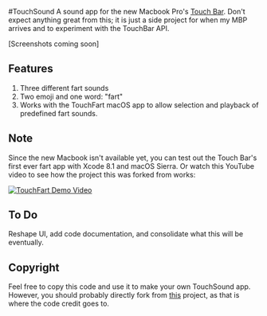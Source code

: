#TouchSound
A sound app for the new Macbook Pro's [Touch Bar](https://developer.apple.com/macos/touch-bar/). Don't expect anything great from this; it is just a side project for when my MBP arrives and to experiment with the TouchBar API.

[Screenshots coming soon]

## Features
1. Three different fart sounds
2. Two emoji and one word: "fart"
3. Works with the TouchFart macOS app to allow selection and playback of predefined fart sounds.

## Note
Since the new Macbook isn't available yet, you can test out the Touch Bar's first ever fart app with Xcode 8.1 and macOS Sierra. Or watch this YouTube video to see how the project this was forked from works:

[![TouchFart Demo Video](http://img.youtube.com/vi/R6HVyaZpTgM/0.jpg)](http://www.youtube.com/watch?v=R6HVyaZpTgM "TouchFart")

## To Do
Reshape UI, add code documentation, and consolidate what this will be eventually.

## Copyright
Feel free to copy this code and use it to make your own TouchSound app. However, you should probably directly fork from [this](https://github.com/hungtruong/TouchFart) project, as that is where the code credit goes to.
